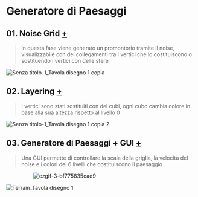 
# Generatore di Paesaggi
## 01. Noise Grid [+](https://editor.p5js.org/RobertoAlesi/full/fXkG4V1uj)
>In questa fase viene generato un promontorio tramite il noise, visualizzabile con dei collegamenti tra i vertici che lo costituiscono o sostituendo i vertici con delle sfere

![Senza titolo-1_Tavola disegno 1 copia](https://user-images.githubusercontent.com/76455356/117031644-142d0780-ad01-11eb-8481-db04567c100a.png)

## 02. Layering [+](https://editor.p5js.org/RobertoAlesi/full/e5CdlEHj5)
>I vertici sono stati sostituiti con dei cubi, ogni cubo cambia colore in base alla sua altezza rispetto al livello 0

![Senza titolo-1_Tavola disegno 1 copia 2](https://user-images.githubusercontent.com/76455356/117032481-cebd0a00-ad01-11eb-9d28-b7ba583a04e3.png)

## 03. Generatore di Paesaggi + GUI [+](https://editor.p5js.org/RobertoAlesi/full/_CkIg-A9S)
>Una GUI permette di controllare la scala della griglia, la velocità del noise e i colori dei 6 livelli che costituiscono il paesaggio

&nbsp; &nbsp; &nbsp; &nbsp; &nbsp;&nbsp; &nbsp; &nbsp; &nbsp; &nbsp;![ezgif-3-bf775835cad9](https://user-images.githubusercontent.com/76455356/117050232-6d069b00-ad15-11eb-9cb4-5a3c97f6bf7c.gif)

![Terrain_Tavola disegno 1](https://user-images.githubusercontent.com/76455356/117049253-32503300-ad14-11eb-8a1b-80f0a7cc2305.png)









